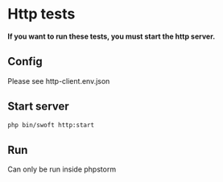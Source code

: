 # Http tests

**If you want to run these tests, you must start the http server.**

## Config

Please see http-client.env.json

## Start server

```bash
php bin/swoft http:start
```

## Run

Can only be run inside phpstorm 
